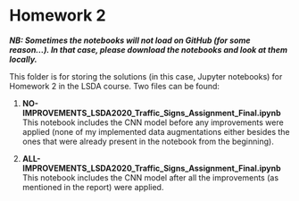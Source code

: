 # Homework 2  
**_NB: Sometimes the notebooks will not load on GitHub (for some reason...). In that case, please download the notebooks and look at them locally._**

This folder is for storing the solutions (in this case, Jupyter notebooks) for Homework 2 in the LSDA course. Two files can be found:  
1. **NO-IMPROVEMENTS_LSDA2020_Traffic_Signs_Assignment_Final.ipynb**  
This notebook includes the CNN model before any improvements were applied (none of my implemented data augmentations either besides the 
ones that were already present in the notebook from the beginning).

2. **ALL-IMPROVEMENTS_LSDA2020_Traffic_Signs_Assignment_Final.ipynb**  
This notebook includes the CNN model after all the improvements (as mentioned in the report) were applied.
